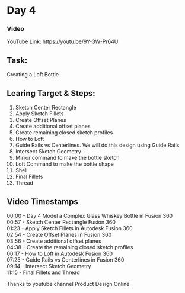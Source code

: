 # Day 4
### Video
YouTube Link: https://youtu.be/9Y-3W-Pr64U

## Task:
Creating a Loft Bottle

## Learing Target & Steps:
1. Sketch Center Rectangle
2. Apply Sketch Fillets
3. Create Offset Planes
4. Create additional offset planes
5. Create remaining closed sketch profiles
6. How to Loft
7. Guide Rails vs Centerlines. We will do this design using Guide Rails
8. Intersect Sketch Geometry
9. Mirror command to make the bottle sketch
10. Loft Command to make the bottle shape
11. Shell
12. Final Fillets 
13. Thread

## Video Timestamps
00:00 - Day 4 Model a Complex Glass Whiskey Bottle in Fusion 360 </br>
00:57 - Sketch Center Rectangle Fusion 360</br>
01:23 - Apply Sketch Fillets in Autodesk Fusion 360</br>
02:54 - Create Offset Planes in Fusion 360</br>
03:56 - Create additional offset planes</br>
04:38 - Create the remaining closed sketch profiles</br>
06:17 - How to Loft in Autodesk Fusion 360</br>
07:25 - Guide Rails vs Centerlines in Fusion 360</br>
09:14 - Intersect Sketch Geometry</br>
11:15 - Final Fillets and Thread</br>

Thanks to youtube channel Product Design Online
